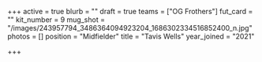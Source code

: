 +++
active = true
blurb = ""
draft = true
teams = ["OG Frothers"]
fut_card = ""
kit_number = 9
mug_shot = "/images/243957794_3486364094923204_1686302334516852400_n.jpg"
photos = []
position = "Midfielder"
title = "Tavis Wells"
year_joined = "2021"

+++
